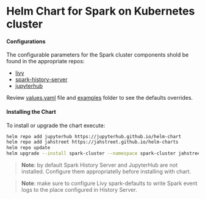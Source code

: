 # Helm Chart for Spark on Kubernetes cluster

#### Configurations

The configurable parameters for the Spark cluster components shold be found in the appropriate repos:
- [livy](https://github.com/jahstreet/spark-on-kubernetes-helm/tree/master/charts/livy)
- [spark-history-server](https://github.com/helm/charts/tree/master/stable/spark-history-server)
- [jupyterhub](https://github.com/jupyterhub/zero-to-jupyterhub-k8s/tree/master/jupyterhub)

Review [values.yaml](values.yaml) file and [examples](examples/) folder to see the defaults overrides.

#### Installing the Chart

To install or upgrade the chart execute:
```bash
helm repo add jupyterhub https://jupyterhub.github.io/helm-chart
helm repo add jahstreet https://jahstreet.github.io/helm-charts
helm repo update
helm upgrade --install spark-cluster --namespace spark-cluster jahstreet/spark-cluster --timeout 600
```

> **Note**: by default Spark History Server and JupyterHub are not installed. Configure them appropriatelly before installing with chart.

> **Note**: make sure to configure Livy spark-defaults to write Spark event logs to the place configured in History Server.

